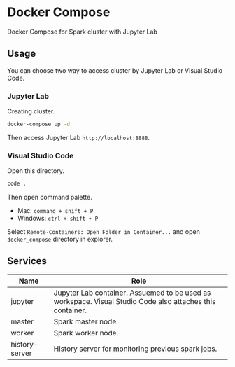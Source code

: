 # Docker Compose

Docker Compose for Spark cluster with Jupyter Lab

## Usage

You can choose two way to access cluster by Jupyter Lab or Visual Studio Code.

### Jupyter Lab

Creating cluster.

```sh
docker-compose up -d
```

Then access Jupyter Lab `http://localhost:8888`.

### Visual Studio Code

Open this directory.

```sh
code .
```

Then open command palette.

- Mac: `command + shift + P`
- Windows: `ctrl + shift + P`

Select `Remote-Containers: Open Folder in Container...` and open `docker_compose` directory in explorer.

## Services

| Name           | Role                                                                                                      |
| -------------- | --------------------------------------------------------------------------------------------------------- |
| jupyter        | Jupyter Lab container. Assuemed to be used as workspace. Visual Studio Code also attaches this container. |
| master         | Spark master node.                                                                                        |
| worker         | Spark worker node.                                                                                        |
| history-server | History server for monitoring previous spark jobs.                                                        |
